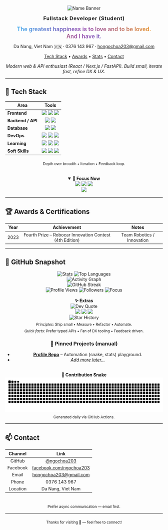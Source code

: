 <!-- Profile Header -->
<div align="center">

<!-- Avatar removed as requested -->
<br/>

<img src="https://capsule-render.vercel.app/api?type=transparent&fontColor=36BCF7&text=Ho%20Ngoc%20Hoa&height=90&fontAlign=50&animation=fadeIn" alt="Name Banner" />

<strong><span style="font-size:16px;letter-spacing:1px;">Fullstack Developer (Student)</span></strong>

<!-- Quote shown as two separate lines (no SVG) -->
<div style="margin-top:12px;margin-bottom:4px;line-height:1.25;">
	<div style="font-size:18px;font-weight:600;background:linear-gradient(90deg,#36BCF7,#8e44ad,#f39c12);-webkit-background-clip:text;color:transparent;">The greatest happiness is to love and to be loved.</div>
	<div style="font-size:18px;font-weight:600;background:linear-gradient(90deg,#f39c12,#8e44ad,#36BCF7);-webkit-background-clip:text;color:transparent;">And I have it.</div>
</div>
<p style="margin-top:12px;">Da Nang, Viet Nam 🇻🇳 · 0376 143 967 · <a href="mailto:hongochoa203@gmail.com">hongochoa203@gmail.com</a></p>

<p>
	<a href="#-tech-stack" id="top-nav">Tech Stack</a> •
	<a href="#-awards--certifications">Awards</a> •
	<a href="#-github-snapshot">Stats</a> •
	<a href="#-contact">Contact</a>
</p>

<em>Modern web & API enthusiast (React / Next.js / FastAPI). Build small, iterate fast, refine DX & UX.</em>

</div>

---

## 🔧 Tech Stack
<div align="center">

<table align="center">
	<thead>
		<tr>
			<th style="text-align:center">Area</th>
			<th style="text-align:center">Tools</th>
		</tr>
	</thead>
	<tbody>
		<tr>
			<td><strong>Frontend</strong></td>
			<td align="center">
				<img src="https://img.shields.io/badge/React-20232a?logo=react&logoColor=61dafb" />
				<img src="https://img.shields.io/badge/Next.js-000?logo=next.js" />
				<img src="https://img.shields.io/badge/TypeScript-3178c6?logo=typescript&logoColor=white" />
			</td>
		</tr>
		<tr>
			<td><strong>Backend / API</strong></td>
			<td align="center">
				<img src="https://img.shields.io/badge/FastAPI-05998b?logo=fastapi&logoColor=white" />
				<img src="https://img.shields.io/badge/Python-3776ab?logo=python&logoColor=ffdd54" />
			</td>
		</tr>
		<tr>
			<td><strong>Database</strong></td>
			<td align="center">
				<img src="https://img.shields.io/badge/PostgreSQL-31648c?logo=postgresql&logoColor=white" />
				<img src="https://img.shields.io/badge/MySQL-0f4c78?logo=mysql&logoColor=white" />
			</td>
		</tr>
		<tr>
			<td><strong>DevOps</strong></td>
			<td align="center">
				<img src="https://img.shields.io/badge/Docker-2496ed?logo=docker&logoColor=white" />
				<img src="https://img.shields.io/badge/AWS-232f3e?logo=amazonaws&logoColor=ff9900" />
				<img src="https://img.shields.io/badge/Git-F05032?logo=git&logoColor=white" />
			</td>
		</tr>
		<tr>
			<td><strong>Learning</strong></td>
			<td align="center">
				<img src="https://img.shields.io/badge/SQLModel-FFD700?labelColor=444&logo=python&logoColor=white" />
				<img src="https://img.shields.io/badge/Prisma-2D3748?logo=prisma&logoColor=white" />
				<img src="https://img.shields.io/badge/CI%2FCD-0366d6?logo=githubactions&logoColor=white" />
			</td>
		</tr>
		<tr>
			<td><strong>Soft Skills</strong></td>
			<td align="center">
				<img src="https://img.shields.io/badge/Communication-36BCF7?labelColor=20232a" />
				<img src="https://img.shields.io/badge/Teamwork-36BCF7?labelColor=20232a" />
				<img src="https://img.shields.io/badge/Problem%20Solving-36BCF7?labelColor=20232a" />
			</td>
		</tr>
	</tbody>
</table>

<sub>Depth over breadth • Iteration • Feedback loop.</sub>

<br/>

<details open>
	<summary><strong>🧭 Focus Now</strong></summary>
	<div>
		<img src="https://img.shields.io/badge/Building-Next.js%20App-1f6feb?style=flat" />
		<img src="https://img.shields.io/badge/Learning-SQLModel-8250df?style=flat" />
		<img src="https://img.shields.io/badge/Practicing-Clean%20Architecture-f59e0b?style=flat" />
		<br/>
		<img src="https://img.shields.io/badge/Goal-Automated%20CI%2FCD%20Pipeline-15803d?style=flat" />
	</div>
</details>

<!-- Learning Roadmap removed as requested -->

</div>

---

## 🏆 Awards & Certifications
<div align="center">

| Year | Achievement | Notes |
|:----:|:-----------:|:-----:|
| 2023 | Fourth Prize – Robocar Innovation Contest (4th Edition) | Team Robotics / Innovation |

</div>


---

## 📸 GitHub Snapshot
<div align="center">

<picture>
	<source srcset="https://github-readme-stats.vercel.app/api?username=ngochoa203&show_icons=true&theme=tokyonight&hide_border=true" media="(prefers-color-scheme: dark)" />
	<source srcset="https://github-readme-stats.vercel.app/api?username=ngochoa203&show_icons=true&theme=default&hide_border=true" media="(prefers-color-scheme: light)" />
	<img height="150" src="https://github-readme-stats.vercel.app/api?username=ngochoa203&show_icons=true&hide_border=true" alt="Stats" />
</picture>
<picture>
	<source srcset="https://github-readme-stats.vercel.app/api/top-langs/?username=ngochoa203&hide=php&layout=compact&langs_count=8&theme=tokyonight&hide_border=true" media="(prefers-color-scheme: dark)" />
	<source srcset="https://github-readme-stats.vercel.app/api/top-langs/?username=ngochoa203&hide=php&layout=compact&langs_count=8&theme=default&hide_border=true" media="(prefers-color-scheme: light)" />
	<img height="150" src="https://github-readme-stats.vercel.app/api/top-langs/?username=ngochoa203&hide=php&layout=compact&langs_count=8&hide_border=true" alt="Top Languages" />
</picture>
<br/>
<img src="https://github-readme-activity-graph.vercel.app/graph?username=ngochoa203&theme=tokyo-night&hide_border=true" alt="Activity Graph" />
<br/>
<picture>
	<source srcset="https://streak-stats.demolab.com?user=ngochoa203&theme=tokyonight&hide_border=true" media="(prefers-color-scheme: dark)" />
	<source srcset="https://streak-stats.demolab.com?user=ngochoa203&theme=default&hide_border=true" media="(prefers-color-scheme: light)" />
	<img src="https://streak-stats.demolab.com?user=ngochoa203&hide_border=true" height="150" alt="GitHub Streak" />
</picture>
<br/>
<img src="https://komarev.com/ghpvc/?username=ngochoa203&color=1f6feb&style=flat" alt="Profile Views" />
<img src="https://img.shields.io/github/followers/ngochoa203?style=flat&logo=github" alt="Followers" />
<img src="https://img.shields.io/badge/Focus-Clean%20Code-0366d6?style=flat" alt="Focus" />
<br/>

<br/>
<strong>✨ Extras</strong>
<div>
	<!-- Removed trophies (fetch error) -->
	<img src="https://quotes-github-readme.vercel.app/api?type=horizontal&theme=tokyonight" alt="Dev Quote" />
	<br/>
	<!-- Activity & health badges -->
	<img src="https://img.shields.io/github/commit-activity/m/ngochoa203/ngochoa203?label=repo%20commit%20activity" />
	<img src="https://img.shields.io/github/last-commit/ngochoa203/ngochoa203?logo=git" />
	<img src="https://img.shields.io/github/stars/ngochoa203?affiliations=OWNER&label=Stars&logo=github" />
	<br/>
	<!-- Star history (lightweight SVG) -->
	<img src="https://api.star-history.com/svg?repos=ngochoa203/ngochoa203&type=Date" alt="Star History" width="480" />
	<br/>
	<!-- Quick facts -->
	<sub><em>Principles:</em> Ship small • Measure • Refactor • Automate.</sub><br/>
	<sub><em>Quick facts:</em> Prefer typed APIs • Fan of DX tooling • Feedback driven.</sub>
</div>

### 🚀 Pinned Projects (manual)
<ul>
	<li><a href="https://github.com/ngochoa203/ngochoa203"><strong>Profile Repo</strong></a> – Automation (snake, stats) playground.</li>
	<li><a href="#"><em>Add more later…</em></a></li>
</ul>

<br/>
<strong>🐍 Contribution Snake</strong><br/>
<picture>
	<source media="(prefers-color-scheme: dark)" srcset="https://raw.githubusercontent.com/ngochoa203/ngochoa203/output/snake-dark.svg" />
	<img alt="Snake animation" src="https://raw.githubusercontent.com/ngochoa203/ngochoa203/output/snake.svg" />
</picture>
<br/>
<sub>Generated daily via GitHub Actions.</sub>

</div>

---

## 📫 Contact
<div align="center">

| Channel | Link |
|:------:|:----:|
| GitHub | [@ngochoa203](https://github.com/ngochoa203) |
| Facebook | [facebook.com/ngochoa203](https://www.facebook.com/ngochoa203/) |
| Email | hongochoa203@gmail.com |
| Phone | 0376 143 967 |
| Location | Da Nang, Viet Nam |

<br/>
<sub>Prefer async communication — email first.</sub>
</div>

---

<div align="center">
<sub>Thanks for visiting 🚀 — feel free to connect!</sub>
</div>
